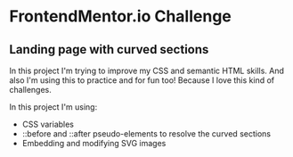 # FrontendMentor.io Challenge

## Landing page with curved sections

In this project I'm trying to improve my CSS and semantic HTML skills. And also I'm using this to practice and for fun too! Because I love this kind of challenges.

In this project I'm using:

* CSS variables
* ::before and ::after pseudo-elements to resolve the curved sections
* Embedding and modifying SVG images
